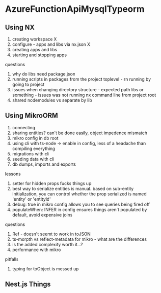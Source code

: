# AzureFunctionApiMysqlTypeorm

## Using NX

1. creating workspace X
2. configure - apps and libs via nx.json X
3. creating apps and libs
4. starting and stopping apps

questions

1. why do libs need package.json
2. running scripts in packages from the project toplevel - rn running by going to project
3. issues when changing directory structure - expected path libs or something - issues was not running nx command line from project root
4. shared nodemodules vs separate by lib

## Using MikroORM

1. connecting
2. sharing entities? can't be done easily, object impedence mismatch
3. mikro config in db root
4. using cli with ts-node -> enable in config, less of a headache than compiling everything
5. migrations with cli
6. seeding data with cli
7. db dumps, imports and exports

lessons

1. setter for hidden props fucks things up
2. best way to serialize entities is manual. based on sub-entity initialization, you can control whether the prop serialized is named 'entity' or 'entityId'
3. debug: true in mikro config allows you to see queries being fired off
4. populateWhen: INFER in config ensures things aren't populated by default, avoid expensive joins

questions

1. Ref - doesn't seemt to work in toJSON
2. ts-morpth vs reflect-metadata for mikro - what are the differences
3. is the added complexity worth it...?
4. performance with mikro

pitfalls

1. typing for toObject is messed up

## Nest.js Things
